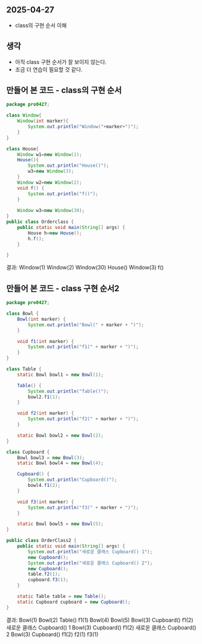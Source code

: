 ## 2025-04-27

- class의 구현 순서 이해

## 생각

- 아직 class 구현 순서가 잘 보이지 않는다.
- 조금 더 연습이 필요할 것 같다.

## 만들어 본 코드 - class의 구현 순서

```java
package pro0427;

class Window{
	Window(int marker){
		System.out.println("Window("+marker+")");
	}
}

class House{
	Window w1=new Window(1);
	House(){
		System.out.println("House()");
		w3=new Window(3);
	}
	Window w2=new Window(2);
	void f() {
		System.out.println("f()");
	}
	
	Window w3=new Window(30);
}
public class Orderclass {
	public static void main(String[] args) {
		House h=new House();
		h.f();
	}

}

```

결과:
Window(1)
Window(2)
Window(30)
House()
Window(3)
f()

## 만들어 본 코드 - class 구현 순서2

```java
package pro0427;

class Bowl {
    Bowl(int marker) {
        System.out.println("Bowl(" + marker + ")");
    }

    void f1(int marker) {
        System.out.println("f1(" + marker + ")");
    }
}

class Table {
    static Bowl bowl1 = new Bowl(1);

    Table() {
        System.out.println("Table()");
        bowl2.f1(1);
    }

    void f2(int marker) {
        System.out.println("f2(" + marker + ")");
    }

    static Bowl bowl2 = new Bowl(2);
}

class Cupboard {
    Bowl bowl3 = new Bowl(3);
    static Bowl bowl4 = new Bowl(4);

    Cupboard() {
        System.out.println("Cupboard()");
        bowl4.f1(2);
    }

    void f3(int marker) {
        System.out.println("f3(" + marker + ")");
    }

    static Bowl bowl5 = new Bowl(5);
}

public class OrderClass2 { 
    public static void main(String[] args) {
        System.out.println("새로운 클래스 Cupboard() 1");
        new Cupboard();
        System.out.println("새로운 클래스 Cupboard() 2");
        new Cupboard();
        table.f2(1);
        cupboard.f3(1); 
    }

    static Table table = new Table();
    static Cupboard cupboard = new Cupboard();
}
```

결과:
Bowl(1)
Bowl(2)
Table()
f1(1)
Bowl(4)
Bowl(5)
Bowl(3)
Cupboard()
f1(2)
새로운 클래스 Cupboard() 1
Bowl(3)
Cupboard()
f1(2)
새로운 클래스 Cupboard() 2
Bowl(3)
Cupboard()
f1(2)
f2(1)
f3(1)

